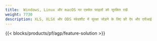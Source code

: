 ```yaml
---
title:  Windows, Linux और macOS पर एक्सेल फाइलों को सुरक्षित रखें
weight: 7730
description: XLS, XLSX और ODS स्प्रेडशीट में सुरक्षा जोड़ने के लिए फ्री ऐप और एपीआई
---
```

{{< blocks/products/pf/agp/feature-solution >}} 

